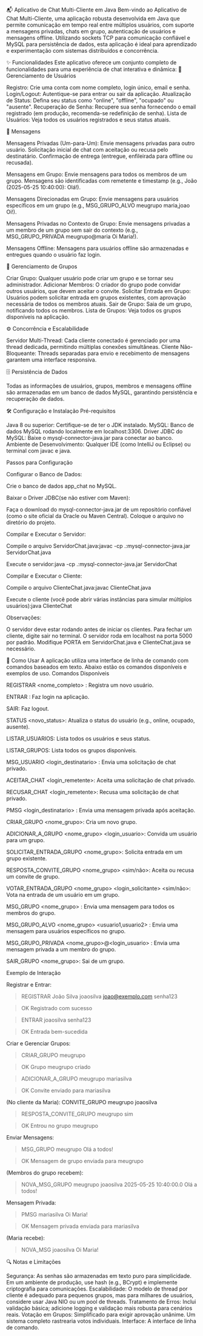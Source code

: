 📬 Aplicativo de Chat Multi-Cliente em Java
Bem-vindo ao Aplicativo de Chat Multi-Cliente, uma aplicação robusta desenvolvida em Java que permite comunicação em tempo real entre múltiplos usuários, com suporte a mensagens privadas, chats em grupo, autenticação de usuários e mensagens offline. Utilizando sockets TCP para comunicação confiável e MySQL para persistência de dados, esta aplicação é ideal para aprendizado e experimentação com sistemas distribuídos e concorrência.

✨ Funcionalidades
Este aplicativo oferece um conjunto completo de funcionalidades para uma experiência de chat interativa e dinâmica:
👤 Gerenciamento de Usuários

Registro: Crie uma conta com nome completo, login único, email e senha.
Login/Logout: Autentique-se para entrar ou sair da aplicação.
Atualização de Status: Defina seu status como "online", "offline", "ocupado" ou "ausente".
Recuperação de Senha: Recupere sua senha fornecendo o email registrado (em produção, recomenda-se redefinição de senha).
Lista de Usuários: Veja todos os usuários registrados e seus status atuais.

💬 Mensagens

Mensagens Privadas (Um-para-Um):
Envie mensagens privadas para outro usuário.
Solicitação inicial de chat com aceitação ou recusa pelo destinatário.
Confirmação de entrega (entregue, enfileirada para offline ou recusada).


Mensagens em Grupo:
Envie mensagens para todos os membros de um grupo.
Mensagens são identificadas com remetente e timestamp (e.g., João (2025-05-25 10:40:00): Olá!).


Mensagens Direcionadas em Grupo:
Envie mensagens para usuários específicos em um grupo (e.g., MSG_GRUPO_ALVO meugrupo maria,joao Oi!).


Mensagens Privadas no Contexto de Grupo:
Envie mensagens privadas a um membro de um grupo sem sair do contexto (e.g., MSG_GRUPO_PRIVADA meugrupo@maria Oi Maria!).


Mensagens Offline:
Mensagens para usuários offline são armazenadas e entregues quando o usuário faz login.



👥 Gerenciamento de Grupos

Criar Grupo: Qualquer usuário pode criar um grupo e se tornar seu administrador.
Adicionar Membros: O criador do grupo pode convidar outros usuários, que devem aceitar o convite.
Solicitar Entrada em Grupo: Usuários podem solicitar entrada em grupos existentes, com aprovação necessária de todos os membros atuais.
Sair de Grupo: Saia de um grupo, notificando todos os membros.
Lista de Grupos: Veja todos os grupos disponíveis na aplicação.

⚙️ Concorrência e Escalabilidade

Servidor Multi-Thread: Cada cliente conectado é gerenciado por uma thread dedicada, permitindo múltiplas conexões simultâneas.
Cliente Não-Bloqueante: Threads separadas para envio e recebimento de mensagens garantem uma interface responsiva.

🗄️ Persistência de Dados

Todas as informações de usuários, grupos, membros e mensagens offline são armazenadas em um banco de dados MySQL, garantindo persistência e recuperação de dados.


🛠️ Configuração e Instalação
Pré-requisitos

Java 8 ou superior: Certifique-se de ter o JDK instalado.
MySQL: Banco de dados MySQL rodando localmente em localhost:3306.
Driver JDBC do MySQL: Baixe o mysql-connector-java.jar para conectar ao banco.
Ambiente de Desenvolvimento: Qualquer IDE (como IntelliJ ou Eclipse) ou terminal com javac e java.

Passos para Configuração

Configurar o Banco de Dados:

Crie o banco de dados app_chat no MySQL.

Baixar o Driver JDBC(se não estiver com Maven):

Faça o download do mysql-connector-java.jar de um repositório confiável (como o site oficial da Oracle ou Maven Central).
Coloque o arquivo no diretório do projeto.


Compilar e Executar o Servidor:

Compile o arquivo ServidorChat.java:javac -cp .:mysql-connector-java.jar ServidorChat.java


Execute o servidor:java -cp .:mysql-connector-java.jar ServidorChat




Compilar e Executar o Cliente:

Compile o arquivo ClienteChat.java:javac ClienteChat.java


Execute o cliente (você pode abrir várias instâncias para simular múltiplos usuários):java ClienteChat




Observações:

O servidor deve estar rodando antes de iniciar os clientes.
Para fechar um cliente, digite sair no terminal.
O servidor roda em localhost na porta 5000 por padrão. Modifique PORTA em ServidorChat.java e ClienteChat.java se necessário.




🚀 Como Usar
A aplicação utiliza uma interface de linha de comando com comandos baseados em texto. Abaixo estão os comandos disponíveis e exemplos de uso.
Comandos Disponíveis

REGISTRAR <nome_completo> <login> <email> <senha>: Registra um novo usuário.

ENTRAR <login> <senha>: Faz login na aplicação.

SAIR: Faz logout.

STATUS <novo_status>: Atualiza o status do usuário (e.g., online, ocupado, ausente).

LISTAR_USUARIOS: Lista todos os usuários e seus status.

LISTAR_GRUPOS: Lista todos os grupos disponíveis.

MSG_USUARIO <login_destinatario> <mensagem>: Envia uma solicitação de chat privado.

ACEITAR_CHAT <login_remetente>: Aceita uma solicitação de chat privado.

RECUSAR_CHAT <login_remetente>: Recusa uma solicitação de chat privado.

PMSG <login_destinatario> <mensagem>: Envia uma mensagem privada após aceitação.

CRIAR_GRUPO <nome_grupo>: Cria um novo grupo.

ADICIONAR_A_GRUPO <nome_grupo> <login_usuario>: Convida um usuário para um grupo.

SOLICITAR_ENTRADA_GRUPO <nome_grupo>: Solicita entrada em um grupo existente.

RESPOSTA_CONVITE_GRUPO <nome_grupo> <sim/não>: Aceita ou recusa um convite de grupo.

VOTAR_ENTRADA_GRUPO <nome_grupo> <login_solicitante> <sim/não>: Vota na entrada de um usuário em um grupo.

MSG_GRUPO <nome_grupo> <mensagem>: Envia uma mensagem para todos os membros do grupo.

MSG_GRUPO_ALVO <nome_grupo> <usuario1,usuario2> <mensagem>: Envia uma mensagem para usuários específicos no grupo.

MSG_GRUPO_PRIVADA <nome_grupo>@<login_usuario> <mensagem>: Envia uma mensagem privada a um membro do grupo.

SAIR_GRUPO <nome_grupo>: Sai de um grupo.

Exemplo de Interação

Registrar e Entrar:
> REGISTRAR João Silva joaosilva joao@exemplo.com senha123

> OK Registrado com sucesso

> ENTRAR joaosilva senha123

> OK Entrada bem-sucedida


Criar e Gerenciar Grupos:
> CRIAR_GRUPO meugrupo

> OK Grupo meugrupo criado

> ADICIONAR_A_GRUPO meugrupo mariasilva

> OK Convite enviado para mariasilva

(No cliente da Maria):
CONVITE_GRUPO meugrupo joaosilva
> RESPOSTA_CONVITE_GRUPO meugrupo sim

> OK Entrou no grupo meugrupo


Enviar Mensagens:
> MSG_GRUPO meugrupo Olá a todos!

> OK Mensagem de grupo enviada para meugrupo

(Membros do grupo recebem):
> NOVA_MSG_GRUPO meugrupo joaosilva 2025-05-25 10:40:00.0 Olá a todos!


Mensagem Privada:
> PMSG mariasilva Oi Maria!

> OK Mensagem privada enviada para mariasilva

(Maria recebe):
> NOVA_MSG joaosilva Oi Maria!




🔍 Notas e Limitações

Segurança: As senhas são armazenadas em texto puro para simplicidade. Em um ambiente de produção, use hash (e.g., BCrypt) e implemente criptografia para comunicações.
Escalabilidade: O modelo de thread por cliente é adequado para pequenos grupos, mas para milhares de usuários, considere usar Java NIO ou um pool de threads.
Tratamento de Erros: Inclui validação básica; adicione logging e validação mais robusta para cenários reais.
Votação em Grupos: Simplificado para exigir aprovação unânime. Um sistema completo rastrearia votos individuais.
Interface: A interface de linha de comando.
